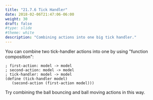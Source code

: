 ```yaml
---
title: "21.7.6 Tick Handler"
date: 2018-02-06T21:47:06-06:00
weight: 30
draft: false
#type: slide
#theme: white
description: "Combining actions into one big tick handler."
---
```


You can combine two tick-handler actions into one by using "function composition":

```racket
; first-action: model -> model
; second-action: model -> model
; tick-handler: model -> model
(define (tick-handler model)
   (second-action (first-action model)))
```

Try combining the ball bouncing and ball moving actions in this way.

